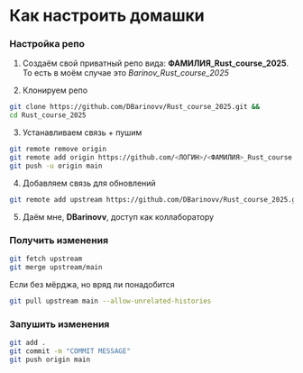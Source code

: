 # Как настроить домашки

### Настройка репо
1) Создаём свой приватный репо вида: **ФАМИЛИЯ_Rust_course_2025**. То есть в моём случае это *Barinov_Rust_course_2025*

2) Клонируем репо
```bash
git clone https://github.com/DBarinovv/Rust_course_2025.git &&
cd Rust_course_2025
```

3) Устанавливаем связь + пушим
```bash
git remote remove origin
git remote add origin https://github.com/<ЛОГИН>/<ФАМИЛИЯ>_Rust_course.git
git push -u origin main
```

4) Добавляем связь для обновлений
```bash
git remote add upstream https://github.com/DBarinovv/Rust_course_2025.git
```

5) Даём мне, **DBarinovv**, доступ как коллаборатору

### Получить изменения
```bash
git fetch upstream
git merge upstream/main
```

Если без мёрджа, но вряд ли понадобится
```bash
git pull upstream main --allow-unrelated-histories
```

### Запушить изменения
```bash
git add .
git commit -m "COMMIT MESSAGE"
git push origin main
```
